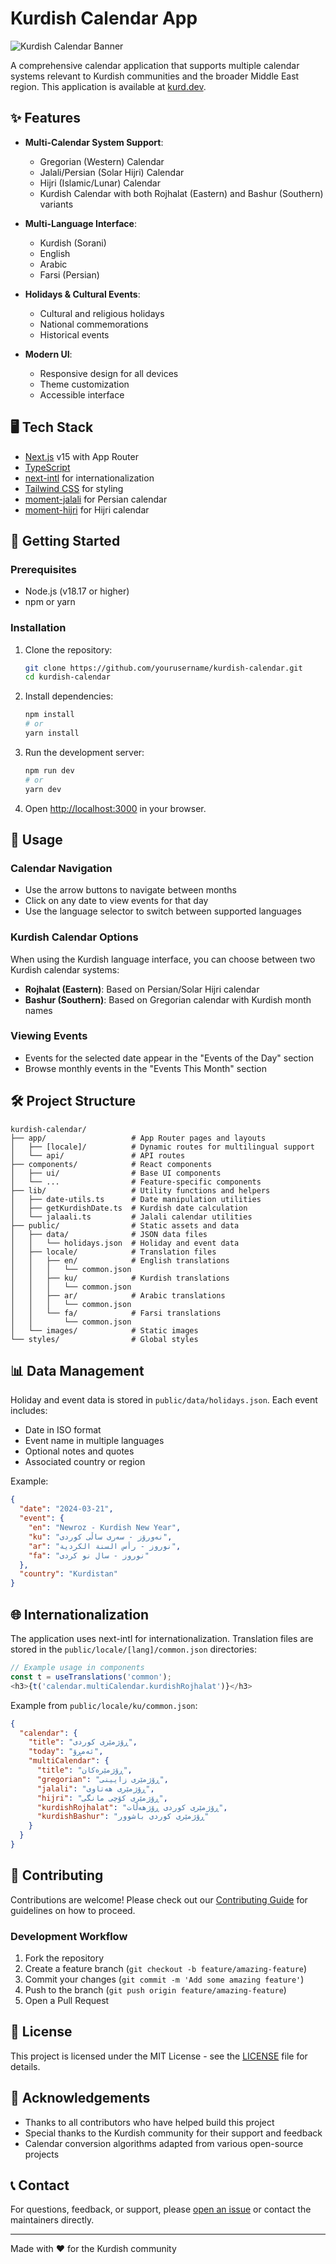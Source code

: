 # Kurdish Calendar App

![Kurdish Calendar Banner](public/images/banner.png)

A comprehensive calendar application that supports multiple calendar systems relevant to Kurdish communities and the broader Middle East region. This application is available at [kurd.dev](https://kurd.dev).

## ✨ Features

- **Multi-Calendar System Support**:
  - Gregorian (Western) Calendar
  - Jalali/Persian (Solar Hijri) Calendar
  - Hijri (Islamic/Lunar) Calendar
  - Kurdish Calendar with both Rojhalat (Eastern) and Bashur (Southern) variants

- **Multi-Language Interface**:
  - Kurdish (Sorani)
  - English
  - Arabic
  - Farsi (Persian)

- **Holidays & Cultural Events**:
  - Cultural and religious holidays
  - National commemorations
  - Historical events

- **Modern UI**:
  - Responsive design for all devices
  - Theme customization
  - Accessible interface

## 🖥️ Tech Stack

- [Next.js](https://nextjs.org/) v15 with App Router
- [TypeScript](https://www.typescriptlang.org/)
- [next-intl](https://next-intl-docs.vercel.app/) for internationalization
- [Tailwind CSS](https://tailwindcss.com/) for styling
- [moment-jalali](https://github.com/jalaali/moment-jalaali) for Persian calendar
- [moment-hijri](https://github.com/moment/moment-hijri) for Hijri calendar

## 🚀 Getting Started

### Prerequisites

- Node.js (v18.17 or higher)
- npm or yarn

### Installation

1. Clone the repository:
   ```bash
   git clone https://github.com/yourusername/kurdish-calendar.git
   cd kurdish-calendar
   ```

2. Install dependencies:
   ```bash
   npm install
   # or
   yarn install
   ```

3. Run the development server:
   ```bash
   npm run dev
   # or
   yarn dev
   ```

4. Open [http://localhost:3000](http://localhost:3000) in your browser.

## 📖 Usage

### Calendar Navigation

- Use the arrow buttons to navigate between months
- Click on any date to view events for that day
- Use the language selector to switch between supported languages

### Kurdish Calendar Options

When using the Kurdish language interface, you can choose between two Kurdish calendar systems:

- **Rojhalat (Eastern)**: Based on Persian/Solar Hijri calendar
- **Bashur (Southern)**: Based on Gregorian calendar with Kurdish month names

### Viewing Events

- Events for the selected date appear in the "Events of the Day" section
- Browse monthly events in the "Events This Month" section

## 🛠️ Project Structure

```
kurdish-calendar/
├── app/                   # App Router pages and layouts
│   ├── [locale]/          # Dynamic routes for multilingual support
│   └── api/               # API routes
├── components/            # React components
│   ├── ui/                # Base UI components
│   └── ...                # Feature-specific components
├── lib/                   # Utility functions and helpers
│   ├── date-utils.ts      # Date manipulation utilities
│   ├── getKurdishDate.ts  # Kurdish date calculation
│   └── jalaali.ts         # Jalali calendar utilities
├── public/                # Static assets and data
│   ├── data/              # JSON data files
│   │   └── holidays.json  # Holiday and event data
│   ├── locale/            # Translation files
│   │   ├── en/            # English translations
│   │   │   └── common.json
│   │   ├── ku/            # Kurdish translations
│   │   │   └── common.json
│   │   ├── ar/            # Arabic translations
│   │   │   └── common.json
│   │   └── fa/            # Farsi translations
│   │       └── common.json
│   └── images/            # Static images
└── styles/                # Global styles
```

## 📊 Data Management

Holiday and event data is stored in `public/data/holidays.json`. Each event includes:

- Date in ISO format
- Event name in multiple languages
- Optional notes and quotes
- Associated country or region

Example:
```json
{
  "date": "2024-03-21",
  "event": {
    "en": "Newroz - Kurdish New Year",
    "ku": "نەورۆز - سەری ساڵی کوردی",
    "ar": "نوروز - رأس السنة الكردية",
    "fa": "نوروز - سال نو کردی"
  },
  "country": "Kurdistan"
}
```

## 🌐 Internationalization

The application uses next-intl for internationalization. Translation files are stored in the `public/locale/[lang]/common.json` directories:

```typescript
// Example usage in components
const t = useTranslations('common');
<h3>{t('calendar.multiCalendar.kurdishRojhalat')}</h3>
```

Example from `public/locale/ku/common.json`:
```json
{
  "calendar": {
    "title": "ڕۆژمێری کوردی",
    "today": "ئەمڕۆ",
    "multiCalendar": {
      "title": "ڕۆژمێرەکان",
      "gregorian": "ڕۆژمێری زایینی",
      "jalali": "ڕۆژمێری هەتاوی",
      "hijri": "ڕۆژمێری کۆچی مانگی",
      "kurdishRojhalat": "ڕۆژمێری کوردی ڕۆژهەڵات",
      "kurdishBashur": "ڕۆژمێری کوردی باشوور"
    }
  }
}
```

## 🤝 Contributing

Contributions are welcome! Please check out our [Contributing Guide](CONTRIBUTING.md) for guidelines on how to proceed.

### Development Workflow

1. Fork the repository
2. Create a feature branch (`git checkout -b feature/amazing-feature`)
3. Commit your changes (`git commit -m 'Add some amazing feature'`)
4. Push to the branch (`git push origin feature/amazing-feature`)
5. Open a Pull Request

## 📜 License

This project is licensed under the MIT License - see the [LICENSE](LICENSE) file for details.

## 🙏 Acknowledgements

- Thanks to all contributors who have helped build this project
- Special thanks to the Kurdish community for their support and feedback
- Calendar conversion algorithms adapted from various open-source projects

## 📞 Contact

For questions, feedback, or support, please [open an issue](https://github.com/yourusername/kurdish-calendar/issues) or contact the maintainers directly.

---

Made with ❤️ for the Kurdish community
